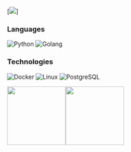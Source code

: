 [![](https://raw.githubusercontent.com/grammsoli/grammsoli/master/profile.gif)]

### Languages

![Python](https://img.shields.io/badge/-Python-000?&logo=Python)
![Golang](https://img.shields.io/badge/-Go-000?&logo=go)


### Technologies

![Docker](https://img.shields.io/badge/-Docker-000?&logo=Docker)
![Linux](https://img.shields.io/badge/-Linux-000?&logo=Linux)
![PostgreSQL](https://img.shields.io/badge/-PostgreSQL-000?&logo=PostgreSQL)


<img height="137px" src="https://github-readme-stats.vercel.app/api?username=grammsoli&hide_title=true&hide_border=true&show_icons=true&include_all_commits=true&count_private=true&line_height=21&text_color=000&icon_color=000&bg_color=0,ea6161,ffc64d,fffc4d,52fa5a&theme=graywhite" /><!-- wi*quL3fcV --><img height="137px" src="https://github-readme-stats.vercel.app/api/top-langs/?username=grammsoli&hide=html&hide_title=true&hide_border=true&layout=compact&langs_count=6&exclude_repo=comp426,Redventures-Movie-Quotes&text_color=000&icon_color=fff&bg_color=0,52fa5a,4dfcff,c64dff&theme=graywhite" />
